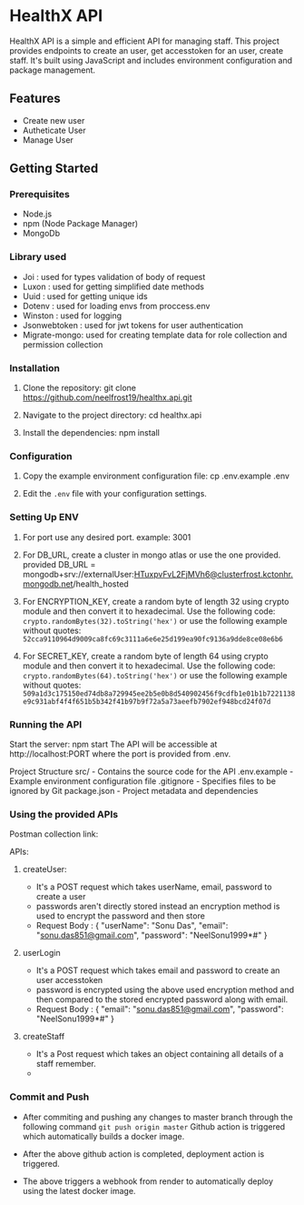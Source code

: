 # HealthX API

HealthX API is a simple and efficient API for managing staff. This project provides endpoints to create an user, get accesstoken for an user, create staff.
It's built using JavaScript and includes environment configuration and package management.

## Features

- Create new user
- Autheticate User
- Manage User

## Getting Started

### Prerequisites

- Node.js
- npm (Node Package Manager)
- MongoDb

### Library used

- Joi : used for types validation of body of request
- Luxon : used for getting simplified date methods
- Uuid : used for getting unique ids
- Dotenv : used for loading envs from proccess.env
- Winston : used for logging
- Jsonwebtoken : used for jwt tokens for user authentication
- Migrate-mongo: used for creating template data for role collection and permission collection

### Installation

1. Clone the repository:
   git clone https://github.com/neelfrost19/healthx.api.git

2. Navigate to the project directory:
   cd healthx.api

3. Install the dependencies:
   npm install

### Configuration

1. Copy the example environment configuration file:
   cp .env.example .env

2. Edit the `.env` file with your configuration settings.

### Setting Up ENV

1. For port use any desired port.
   example: 3001

2. For DB_URL, create a cluster in mongo atlas or use the one provided.
   provided DB_URL = mongodb+srv://externalUser:HTuxpvFvL2FjMVh6@clusterfrost.kctonhr.mongodb.net/health_hosted

3. For ENCRYPTION_KEY, create a random byte of length 32 using crypto module and then convert it to hexadecimal.
   Use the following code: `crypto.randomBytes(32).toString('hex')` or use the following example without quotes:
   `52cca9110964d9009ca8fc69c3111a6e6e25d199ea90fc9136a9dde8ce08e6b6`

4. For SECRET_KEY, create a random byte of length 64 using crypto module and then convert it to hexadecimal.
   Use the following code: `crypto.randomBytes(64).toString('hex')` or use the following example without quotes:
   `509a1d3c175150ed74db8a729945ee2b5e0b8d540902456f9cdfb1e01b1b7221138e9c931abf4f4f651b5b342f41b97b9f72a5a73aeefb7902ef948bcd24f07d`

### Running the API

Start the server:
npm start
The API will be accessible at http://localhost:PORT where the port is provided from .env.

Project Structure
src/ - Contains the source code for the API
.env.example - Example environment configuration file
.gitignore - Specifies files to be ignored by Git
package.json - Project metadata and dependencies

### Using the provided APIs

Postman collection link: 


APIs:

1. createUser:
    - It's a POST request which takes userName, email, password to create a user
    - passwords aren't directly stored instead an encryption method is used to encrypt the password and then store
    - Request Body :
      {
      "userName": "Sonu Das",
      "email": "sonu.das851@gmail.com",
      "password": "NeelSonu1999*#"
      }

2. userLogin
    - It's a POST request which takes email and password to create an user accesstoken
    - password is encrypted using the above used encryption method and then compared to the stored encrypted password along with email.
    - Request Body :
      {
      "email": "sonu.das851@gmail.com",
      "password": "NeelSonu1999*#"
      }

3. createStaff
    - It's a Post request which takes an object containing all details of a staff remember.
    - 



### Commit and Push

- After commiting and pushing any changes to master branch through the following command
  `git push origin master`
  Github action is triggered which automatically builds a docker image.

- After the above github action is completed, deployment action is triggered.

- The above triggers a webhook from render to automatically deploy using the latest docker image.
	
